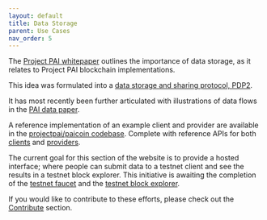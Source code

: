 ```yaml
---
layout: default
title: Data Storage
parent: Use Cases
nav_order: 5
---
```


The [Project PAI whitepaper](https://projectpai.com/assets/files/whitepaper/whitepaper-tech.pdf) outlines the importance of data storage, as it relates to Project PAI blockchain implementations.

This idea was formulated into a [data storage and sharing protocol, PDP2](https://github.com/projectpai/pdps/blob/master/pdp-0002.mediawiki).

It has most recently been further articulated with illustrations of data flows in the [PAI data paper](https://projectpai.com/assets/files/whitepaper/data-sharing-protocol.pdf).

A reference implementation of an example client and provider are available in the [projectpai/paicoin codebase](https://github.com/projectpai/paicoin/tree/master/contrib/data-share). Complete with reference APIs for both [clients](https://github.com/projectpai/paicoin/blob/master/contrib/data-share/client_example/README.md) and [providers](https://github.com/projectpai/paicoin/blob/master/contrib/data-share/provider_example/README.md).

The current goal for this section of the website is to provide a hosted interface; where people can submit data to a testnet client and see the results in a testnet block explorer. This initiative is awaiting the completion of the [testnet faucet](https://github.com/J1149/j1149.github.io/issues/9) and the [testnet block explorer](https://github.com/J1149/j1149.github.io/issues/11).

If you would like to contribute to these efforts, please check out the [Contribute](https://j1149.com/contribute) section.
